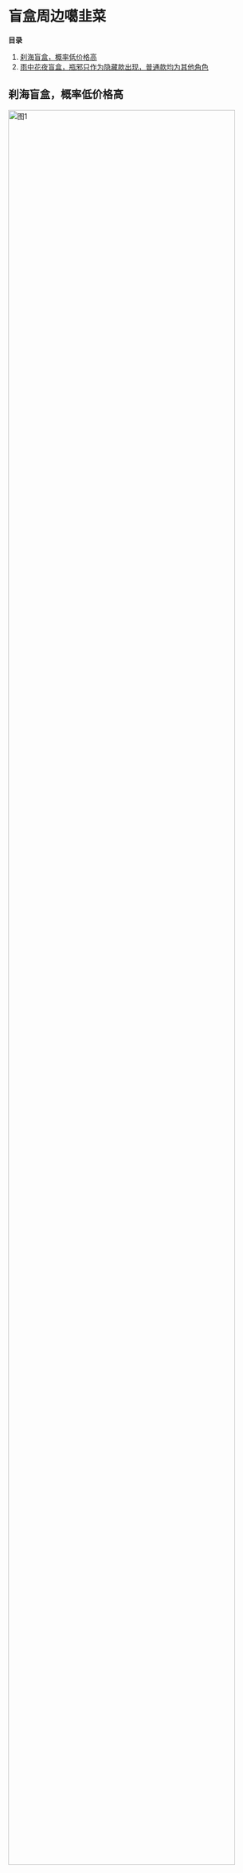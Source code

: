 # 盲盒周边噶韭菜
**目录**
1. [刹海盲盒，概率低价格高](goods#section-1)<br>
2. [雨中花夜盲盒，瓶邪只作为隐藏款出现，普通款均为其他角色](goods#section-2)<br> 

## 刹海盲盒，概率低价格高<a id="section-1"></a>
<img src="https://2025rak-1330218385.cos.ap-shanghai.myqcloud.com/pingxie-depository/goods-1.jpg" width="95%" alt="图1"><br><br>
<img src="https://2025rak-1330218385.cos.ap-shanghai.myqcloud.com/pingxie-depository/goods-2.jpg" width="95%" alt="图2"><br><br>
<img src="https://2025rak-1330218385.cos.ap-shanghai.myqcloud.com/pingxie-depository/goods-3.jpg" width="95%" alt="图3">
## 雨中花夜盲盒，瓶邪只作为隐藏款出现，普通款均为其他角色<a id="section-2"></a>
<img src="https://2025rak-1330218385.cos.ap-shanghai.myqcloud.com/pingxie-depository/goods-6.jpg" width="95%" alt="图6">

